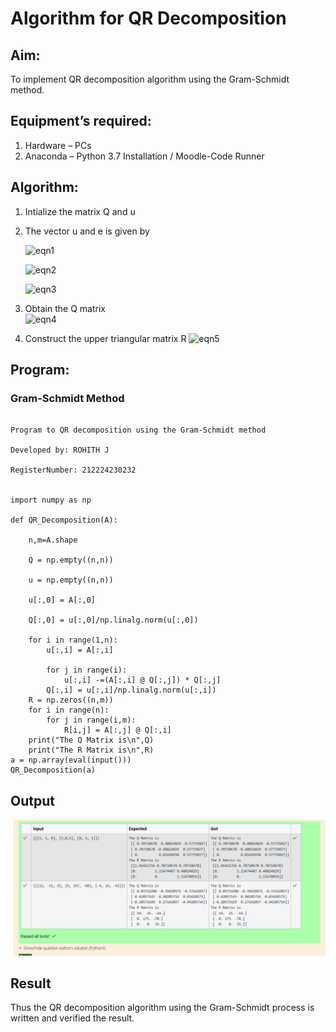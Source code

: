 # Algorithm for QR Decomposition
## Aim:
To implement QR decomposition algorithm using the Gram-Schmidt method.
## Equipment’s required:
1.	Hardware – PCs
2.	Anaconda – Python 3.7 Installation / Moodle-Code Runner
## Algorithm:
1.	Intialize the matrix Q and u
2.	The vector u and e is given by

    ![eqn1](./ex4.jpg)

    ![eqn2](./ex6.jpg)

    ![eqn3](./ex3.jpg)

3.	Obtain the Q matrix   
    ![eqn4](./ex1.jpg)
4.	Construct the upper triangular matrix R
    ![eqn5](./ex2.jpg)



## Program:
### Gram-Schmidt Method
```

Program to QR decomposition using the Gram-Schmidt method

Developed by: ROHITH J

RegisterNumber: 212224230232


import numpy as np

def QR_Decomposition(A):
    
    n,m=A.shape
    
    Q = np.empty((n,n))
    
    u = np.empty((n,n))
    
    u[:,0] = A[:,0]
    
    Q[:,0] = u[:,0]/np.linalg.norm(u[:,0])
    
    for i in range(1,n):
        u[:,i] = A[:,i]
        
        for j in range(i):
            u[:,i] -=(A[:,i] @ Q[:,j]) * Q[:,j]
        Q[:,i] = u[:,i]/np.linalg.norm(u[:,i])
    R = np.zeros((n,m))
    for i in range(n):
        for j in range(i,m):
            R[i,j] = A[:,j] @ Q[:,i]
    print("The Q Matrix is\n",Q)
    print("The R Matrix is\n",R)
a = np.array(eval(input()))
QR_Decomposition(a)

```

## Output
![alt text](<Screenshot 2025-05-11 012126.png>)

## Result
Thus the QR decomposition algorithm using the Gram-Schmidt process is written and verified the result.
